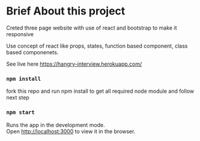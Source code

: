# Brief About this project
Creted three page website with use of react and bootstrap to make it responsive

Use concept of react like props, states, function based component, class based componenets.

See live here https://hangry-interview.herokuapp.com/

### `npm install`

fork this repo and run npm install to get all required node module and follow next step

### `npm start`

Runs the app in the development mode.\
Open [http://localhost:3000](http://localhost:3000) to view it in the browser.

